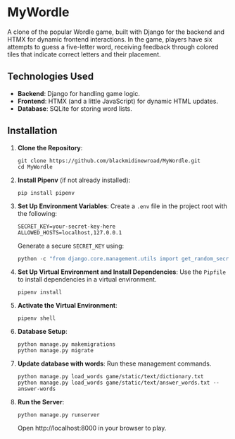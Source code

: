 # MyWordle
A clone of the popular Wordle game, built with Django for the backend and HTMX for dynamic frontend interactions. In the game, players have six attempts to guess a five-letter word, receiving feedback through colored tiles that indicate correct letters and their placement.

## Technologies Used
- **Backend**: Django for handling game logic.
- **Frontend**: HTMX (and a little JavaScript) for dynamic HTML updates.
- **Database**: SQLite for storing word lists.

## Installation
1. **Clone the Repository**:
   ```
   git clone https://github.com/blackmidinewroad/MyWordle.git
   cd MyWordle
   ```

2. **Install Pipenv** (if not already installed):
   ```
   pip install pipenv
   ```

3. **Set Up Environment Variables**:
   Create a `.env` file in the project root with the following:
   ```
   SECRET_KEY=your-secret-key-here
   ALLOWED_HOSTS=localhost,127.0.0.1
   ```
   Generate a secure `SECRET_KEY` using:
   ```python
   python -c "from django.core.management.utils import get_random_secret_key; print(get_random_secret_key())"
   ```

4. **Set Up Virtual Environment and Install Dependencies**:
   Use the `Pipfile` to install dependencies in a virtual environment.
   ```
   pipenv install
   ```

5. **Activate the Virtual Environment**:
   ```
   pipenv shell
   ```

6. **Database Setup**:
   ```
   python manage.py makemigrations
   python manage.py migrate
   ```

7. **Update database with words**:
   Run these management commands.
   ```
   python manage.py load_words game/static/text/dictionary.txt
   python manage.py load_words game/static/text/answer_words.txt --answer-words
   ```

8. **Run the Server**:
   ```
   python manage.py runserver
   ```
   Open http://localhost:8000 in your browser to play.
